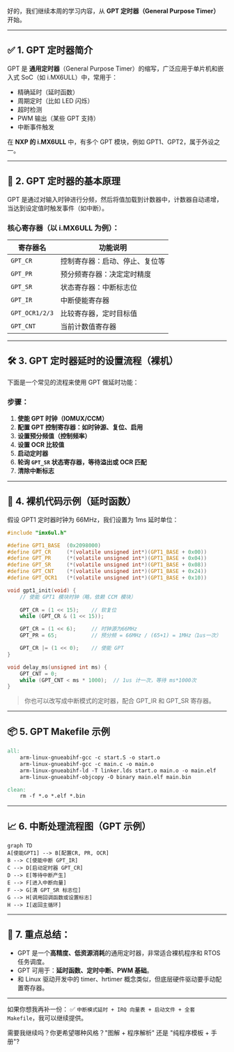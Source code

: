 好的，我们继续本周的学习内容，从 **GPT 定时器（General Purpose Timer）** 开始。

---

## ✅ 1. GPT 定时器简介

GPT 是 **通用定时器**（General Purpose Timer）的缩写，广泛应用于单片机和嵌入式 SoC（如 i.MX6ULL）中，常用于：

* 精确延时（延时函数）
* 周期定时（比如 LED 闪烁）
* 超时检测
* PWM 输出（某些 GPT 支持）
* 中断事件触发

在 **NXP 的 i.MX6ULL** 中，有多个 GPT 模块，例如 GPT1、GPT2，属于外设之一。

---

## 🧠 2. GPT 定时器的基本原理

GPT 是通过对输入时钟进行分频，然后将值加载到计数器中，计数器自动递增，当达到设定值时触发事件（如中断）。

### 核心寄存器（以 i.MX6ULL 为例）：

| 寄存器名           | 功能说明            |
| -------------- | --------------- |
| `GPT_CR`       | 控制寄存器：启动、停止、复位等 |
| `GPT_PR`       | 预分频寄存器：决定定时精度   |
| `GPT_SR`       | 状态寄存器：中断标志位     |
| `GPT_IR`       | 中断使能寄存器         |
| `GPT_OCR1/2/3` | 比较寄存器，定时目标值     |
| `GPT_CNT`      | 当前计数值寄存器        |

---

## 🛠️ 3. GPT 定时器延时的设置流程（裸机）

下面是一个常见的流程来使用 GPT 做延时功能：

### 步骤：

1. **使能 GPT 时钟（IOMUX/CCM）**
2. **配置 GPT 控制寄存器：如时钟源、复位、启用**
3. **设置预分频值（控制频率）**
4. **设置 OCR 比较值**
5. **启动定时器**
6. **轮询 `GPT_SR` 状态寄存器，等待溢出或 OCR 匹配**
7. **清除中断标志**

---

## 🔧 4. 裸机代码示例（延时函数）

假设 GPT1 定时器时钟为 66MHz，我们设置为 1ms 延时单位：

```c
#include "imx6ul.h"

#define GPT1_BASE  (0x2098000)
#define GPT_CR     (*(volatile unsigned int*)(GPT1_BASE + 0x00))
#define GPT_PR     (*(volatile unsigned int*)(GPT1_BASE + 0x04))
#define GPT_SR     (*(volatile unsigned int*)(GPT1_BASE + 0x08))
#define GPT_CNT    (*(volatile unsigned int*)(GPT1_BASE + 0x24))
#define GPT_OCR1   (*(volatile unsigned int*)(GPT1_BASE + 0x10))

void gpt1_init(void) {
    // 使能 GPT1 模块时钟（略，依赖 CCM 模块）
    
    GPT_CR = (1 << 15);    // 软复位
    while (GPT_CR & (1 << 15));

    GPT_CR = (1 << 6);     // 时钟源为66MHz
    GPT_PR = 65;           // 预分频 = 66MHz / (65+1) = 1MHz（1us一次）

    GPT_CR |= (1 << 0);    // 使能 GPT
}

void delay_ms(unsigned int ms) {
    GPT_CNT = 0;
    while (GPT_CNT < ms * 1000);  // 1us 计一次，等待 ms*1000次
}
```

> 你也可以改写成中断模式的定时器，配合 GPT\_IR 和 GPT\_SR 寄存器。

---

## 📦 5. GPT Makefile 示例

```makefile
all:
	arm-linux-gnueabihf-gcc -c start.S -o start.o
	arm-linux-gnueabihf-gcc -c main.c -o main.o
	arm-linux-gnueabihf-ld -T linker.lds start.o main.o -o main.elf
	arm-linux-gnueabihf-objcopy -O binary main.elf main.bin

clean:
	rm -f *.o *.elf *.bin
```

---

## 📈 6. 中断处理流程图（GPT 示例）

```mermaid
graph TD
A[使能GPT1] --> B[配置CR, PR, OCR]
B --> C[使能中断 GPT_IR]
C --> D[启动定时器 GPT_CR]
D --> E[等待中断产生]
E --> F[进入中断向量]
F --> G[清 GPT_SR 标志位]
G --> H[调用回调函数或设置标志]
H --> I[返回主循环]
```

---

## 🧠 7. 重点总结：

* GPT 是一个**高精度、低资源消耗**的通用定时器，非常适合裸机程序和 RTOS 任务调度。
* GPT 可用于：**延时函数、定时中断、PWM 基础**。
* 和 Linux 驱动开发中的 timer、hrtimer 概念类似，但底层硬件驱动要手动配置寄存器。

---

如果你想我再补一份：
✅ `中断模式延时 + IRQ 向量表 + 启动文件 + 全套 Makefile`，我可以继续提供。

需要我继续吗？你更希望哪种风格？"图解 + 程序解析" 还是 "纯程序模板 + 手册"?
